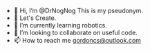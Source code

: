 - 👋 Hi, I’m @DrNogNog This is my pseudonym.
- 👀 Let's Create.
- 🌱 I’m currently learning robotics.
- 💞️ I’m looking to collaborate on useful code.
- 📫 How to reach me gordoncs@outlook.com

<!---
DrNogNog/DrNogNog is a ✨ special ✨ repository because its `README.md` (this file) appears on your GitHub profile.
You can click the Preview link to take a look at your changes.
--->
